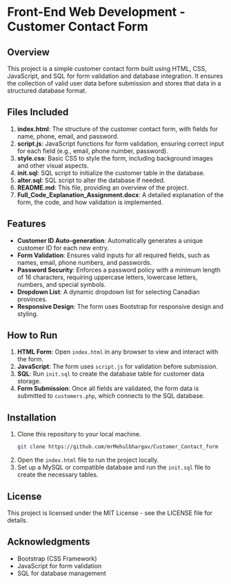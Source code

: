 
# Front-End Web Development - Customer Contact Form

## Overview

This project is a simple customer contact form built using HTML, CSS, JavaScript, and SQL for form validation and database integration. It ensures the collection of valid user data before submission and stores that data in a structured database format.

## Files Included

1. **index.html**: The structure of the customer contact form, with fields for name, phone, email, and password.
2. **script.js**: JavaScript functions for form validation, ensuring correct input for each field (e.g., email, phone number, password).
3. **style.css**: Basic CSS to style the form, including background images and other visual aspects.
4. **init.sql**: SQL script to initialize the customer table in the database.
5. **alter.sql**: SQL script to alter the database if needed.
6. **README.md**: This file, providing an overview of the project.
7. **Full_Code_Explanation_Assignment.docx**: A detailed explanation of the form, the code, and how validation is implemented.

## Features

- **Customer ID Auto-generation**: Automatically generates a unique customer ID for each new entry.
- **Form Validation**: Ensures valid inputs for all required fields, such as names, email, phone numbers, and passwords.
- **Password Security**: Enforces a password policy with a minimum length of 16 characters, requiring uppercase letters, lowercase letters, numbers, and special symbols.
- **Dropdown List**: A dynamic dropdown list for selecting Canadian provinces.
- **Responsive Design**: The form uses Bootstrap for responsive design and styling.

## How to Run

1. **HTML Form**: Open `index.html` in any browser to view and interact with the form.
2. **JavaScript**: The form uses `script.js` for validation before submission.
3. **SQL**: Run `init.sql` to create the database table for customer data storage.
4. **Form Submission**: Once all fields are validated, the form data is submitted to `customers.php`, which connects to the SQL database.

## Installation

1. Clone this repository to your local machine.
   ```bash
   git clone https://github.com/mrMehulbhargav/Customer_Contact_form
   ```
2. Open the `index.html` file to run the project locally.
3. Set up a MySQL or compatible database and run the `init.sql` file to create the necessary tables.

## License

This project is licensed under the MIT License - see the LICENSE file for details.

## Acknowledgments

- Bootstrap (CSS Framework)
- JavaScript for form validation
- SQL for database management

